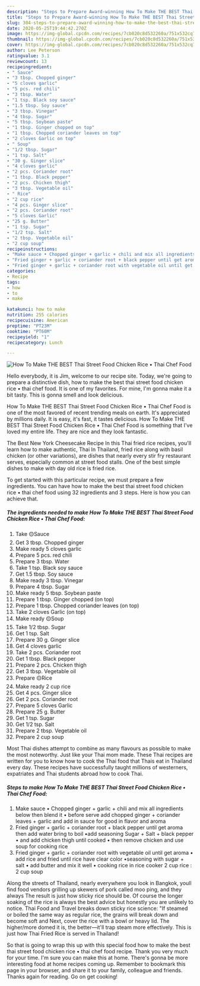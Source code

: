 ```yaml
---
description: "Steps to Prepare Award-winning How To Make THE BEST Thai Street Food Chicken Rice • Thai Chef Food"
title: "Steps to Prepare Award-winning How To Make THE BEST Thai Street Food Chicken Rice • Thai Chef Food"
slug: 304-steps-to-prepare-award-winning-how-to-make-the-best-thai-street-food-chicken-rice-thai-chef-food
date: 2020-05-25T19:44:42.270Z
image: https://img-global.cpcdn.com/recipes/7cb020c8d532260a/751x532cq70/how-to-make-the-best-thai-street-food-chicken-rice-•-thai-chef-food-recipe-main-photo.jpg
thumbnail: https://img-global.cpcdn.com/recipes/7cb020c8d532260a/751x532cq70/how-to-make-the-best-thai-street-food-chicken-rice-•-thai-chef-food-recipe-main-photo.jpg
cover: https://img-global.cpcdn.com/recipes/7cb020c8d532260a/751x532cq70/how-to-make-the-best-thai-street-food-chicken-rice-•-thai-chef-food-recipe-main-photo.jpg
author: Lee Peterson
ratingvalue: 3.1
reviewcount: 13
recipeingredient:
- " Sauce"
- "3 tbsp. Chopped ginger"
- "5 cloves garlic"
- "5 pcs. red chili"
- "3 tbsp. Water"
- "1 tsp. Black soy sauce"
- "1.5 tbsp. Soy sauce"
- "3 tbsp. Vinegar"
- "4 tbsp. Sugar"
- "5 tbsp. Soybean paste"
- "1 tbsp. Ginger chopped on top"
- "1 tbsp. Chopped coriander leaves on top"
- "2 cloves Garlic on top"
- " Soup"
- "1/2 tbsp. Sugar"
- "1 tsp. Salt"
- "30 g. Ginger slice"
- "4 cloves garlic"
- "2 pcs. Coriander root"
- "1 tbsp. Black pepper"
- "2 pcs. Chicken thigh"
- "3 tbsp. Vegetable oil"
- " Rice"
- "2 cup rice"
- "4 pcs. Ginger slice"
- "2 pcs. Coriander root"
- "5 cloves Garlic"
- "25 g. Butter"
- "1 tsp. Sugar"
- "1/2 tsp. Salt"
- "2 tbsp. Vegetable oil"
- "2 cup soup"
recipeinstructions:
- "Make sauce • Chopped ginger + garlic + chili and mix all ingredients below then blend it • before serve add chopped ginger + coriander leaves + garlic and add in sauce for good in flavor and aroma"
- "Fried ginger + garlic + coriander root + black pepper until get aroma then add water bring to boil •add seasoning Sugar + Salt + black pepper • and add chicken thigh until cooked • then remove chicken and use soup for cooking rice"
- "Fried ginger + garlic + coriander root with vegetable oil until get aroma • add rice and fried until rice have clear color •seasoning with sugar + salt • add butter and mix it well • cooking rice in rice cooker 2 cup rice : 2 cup soup"
categories:
- Recipe
tags:
- how
- to
- make

katakunci: how to make 
nutrition: 255 calories
recipecuisine: American
preptime: "PT23M"
cooktime: "PT60M"
recipeyield: "1"
recipecategory: Lunch

---
```



![How To Make THE BEST Thai Street Food Chicken Rice • Thai Chef Food](https://img-global.cpcdn.com/recipes/7cb020c8d532260a/751x532cq70/how-to-make-the-best-thai-street-food-chicken-rice-•-thai-chef-food-recipe-main-photo.jpg)

Hello everybody, it is Jim, welcome to our recipe site. Today, we're going to prepare a distinctive dish, how to make the best thai street food chicken rice • thai chef food. It is one of my favorites. For mine, I'm gonna make it a bit tasty. This is gonna smell and look delicious.

How To Make THE BEST Thai Street Food Chicken Rice • Thai Chef Food is one of the most favored of recent trending meals on earth. It's appreciated by millions daily. It is easy, it's fast, it tastes delicious. How To Make THE BEST Thai Street Food Chicken Rice • Thai Chef Food is something that I've loved my entire life. They are nice and they look fantastic.

The Best New York Cheesecake Recipe In this Thai fried rice recipes, you&#39;ll learn how to make authentic, Thai In Thailand, fried rice along with basil chicken (or other variations), are dishes that nearly every stir fry restaurant serves, especially common at street food stalls. One of the best simple dishes to make with day old rice is fried rice.


To get started with this particular recipe, we must prepare a few ingredients. You can have how to make the best thai street food chicken rice • thai chef food using 32 ingredients and 3 steps. Here is how you can achieve that.

<!--inarticleads1-->

##### The ingredients needed to make How To Make THE BEST Thai Street Food Chicken Rice • Thai Chef Food:

1. Take  🟡Sauce
1. Get 3 tbsp. Chopped ginger
1. Make ready 5 cloves garlic
1. Prepare 5 pcs. red chili
1. Prepare 3 tbsp. Water
1. Take 1 tsp. Black soy sauce
1. Get 1.5 tbsp. Soy sauce
1. Make ready 3 tbsp. Vinegar
1. Prepare 4 tbsp. Sugar
1. Make ready 5 tbsp. Soybean paste
1. Prepare 1 tbsp. Ginger chopped (on top)
1. Prepare 1 tbsp. Chopped coriander leaves (on top)
1. Take 2 cloves Garlic (on top)
1. Make ready  🟡Soup
1. Take 1/2 tbsp. Sugar
1. Get 1 tsp. Salt
1. Prepare 30 g. Ginger slice
1. Get 4 cloves garlic
1. Take 2 pcs. Coriander root
1. Get 1 tbsp. Black pepper
1. Prepare 2 pcs. Chicken thigh
1. Get 3 tbsp. Vegetable oil
1. Prepare  🟡Rice
1. Make ready 2 cup rice
1. Get 4 pcs. Ginger slice
1. Get 2 pcs. Coriander root
1. Prepare 5 cloves Garlic
1. Prepare 25 g. Butter
1. Get 1 tsp. Sugar
1. Get 1/2 tsp. Salt
1. Prepare 2 tbsp. Vegetable oil
1. Prepare 2 cup soup


Most Thai dishes attempt to combine as many flavours as possible to make the most noteworthy. Just like your Thai mom made. These Thai recipes are written for you to know how to cook the Thai food that Thais eat in Thailand every day. These recipes have successfully taught millions of westerners, expatriates and Thai students abroad how to cook Thai. 

<!--inarticleads2-->

##### Steps to make How To Make THE BEST Thai Street Food Chicken Rice • Thai Chef Food:

1. Make sauce • Chopped ginger + garlic + chili and mix all ingredients below then blend it • before serve add chopped ginger + coriander leaves + garlic and add in sauce for good in flavor and aroma
1. Fried ginger + garlic + coriander root + black pepper until get aroma then add water bring to boil •add seasoning Sugar + Salt + black pepper • and add chicken thigh until cooked • then remove chicken and use soup for cooking rice
1. Fried ginger + garlic + coriander root with vegetable oil until get aroma • add rice and fried until rice have clear color •seasoning with sugar + salt • add butter and mix it well • cooking rice in rice cooker 2 cup rice : 2 cup soup


Along the streets of Thailand, nearly everywhere you look in Bangkok, youll find food vendors grilling up skewers of pork called moo ping, and they always The result is just how sticky rice should be. Of course the longer soaking of the rice is always the best advice but honestly you are unlikely to notice. Thai Food and Travel breaks down sticky rice science: &#34;If steamed or boiled the same way as regular rice, the grains will break down and become soft and Next, cover the rice with a bowl or heavy lid. The higher/more domed it is, the better—it&#39;ll trap steam more effectively. This is just how Thai Fried Rice is served in Thailand! 

So that is going to wrap this up with this special food how to make the best thai street food chicken rice • thai chef food recipe. Thank you very much for your time. I'm sure you can make this at home. There's gonna be more interesting food at home recipes coming up. Remember to bookmark this page in your browser, and share it to your family, colleague and friends. Thanks again for reading. Go on get cooking!
